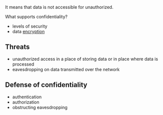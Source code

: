 It means that data is not accessible for unauthorized.

What supports confidentiality?

- levels of security
- data [encryption](Encryption.md)

## Threats

- unauthorized access in a place of storing data or in place where data is processed
- eavesdropping on data transmitted over the network

## Defense of confidentiality

- authentication
- authorization
- obstructing eavesdropping
